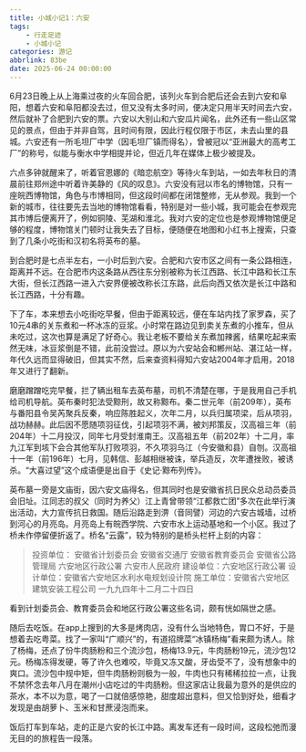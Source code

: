```yaml
---
title: 小城小记1：六安
tags: 
    - 行走足迹
    - 小城小记
categories: 游记
abbrlink: 83be
date: 2025-06-24 00:00:00
---
```


6月23日晚上从上海乘过夜的火车回合肥，该列火车到合肥后还会去到六安和阜阳，想着六安和阜阳都没去过，但又没有太多时间，便决定只用半天时间去六安，然后就补了合肥到六安的票。六安以大别山和六安瓜片闻名，此外还有一些山区常见的景点，但由于并非自驾，且时间有限，因此行程仅限于市区，未去山里的县城。六安还有一所毛坦厂中学（因毛坦厂镇而得名），曾被冠以“亚洲最大的高考工厂”的称号，似能与衡水中学相提并论，但近几年在媒体上极少被提及。

六点多钟就醒来了，听着官恩娜的《暗恋航空》等待火车到站，一如去年秋日的清晨前往郑州途中听着许美静的《风的叹息》。六安没有冠以市名的博物馆，只有一座皖西博物馆，角色与市博相同，但这段时间都在闭馆整修，无从参观。我到一个新的城市，往往要先去当地的博物馆看看，特别是对一些小城，我可能会在参观完其市博后便离开了，例如铜陵、芜湖和淮北。我对六安的定位也是参观博物馆便足够的程度，博物馆关门顿时让我失去了目标，便随便在地图和小红书上搜索，只查到了几条小吃街和汉初名将英布的墓。

到合肥时是七点半左右，一小时后到六安。合肥和六安市区之间有一条公路相连，距离并不远。在合肥市内这条路从西往东分别被称为长江西路、长江中路和长江东大街，但长江西路一进入六安界便被改称长江东路，此后向西又依次是长江中路和长江西路，十分有趣。

下了车，本来想去小吃街吃早餐，但由于距离较远，便在车站内找了家罗森，买了10元4串的关东煮和一杯冰冻的豆浆。小时常在路边见到卖关东煮的小推车，但从未吃过，这次也算是满足了好奇心。我让老板不要给关东煮加辣酱，结果吃起来索然无味，冰豆浆倒是不错，此前没尝过。原以为六安站会和郴州站、湛江站一样，年代久远而显得破旧，但其实不然，后来查资料得知六安站2004年才启用，2018年又进行了翻新。

磨磨蹭蹭吃完早餐，拦了辆出租车去英布墓，司机不清楚在哪，于是我用自己手机给司机导航。英布秦时犯法受黥刑，故又称黥布。秦二世元年（前209年），英布与番阳县令吴芮聚兵反秦，响应陈胜起义，次年二月，以兵归属项梁，后从项羽，战功赫赫。此后因不愿随项羽征伐，引起项羽不满，被刘邦策反，汉高祖三年（前204年）十二月投汉，同年七月受封淮南王。汉高祖五年（前202年）十二月，率九江军到垓下会合其他军队打败项羽，不久项羽乌江（今安徽和县）自刎。汉高祖十一年（前196年）七月，见韩信、彭越相继被诛，举兵造反，次年遭挫败，被诱杀。“大喜过望”这个成语便是出自于《史记·黥布列传》。

英布墓一旁是文庙街，因六安文庙得名，但其同时也是安徽省抗日民众总动员委员会旧址。江同志的叔父（同时为养父）江上青曾带领“江都救亡团”多次在此举行演出活动，大力宣传抗日救国。随后沿路走到淠（音同譬）河边的六安古城墙，过桥到河心的月亮岛。月亮岛上有皖西学院、六安市水上运动基地和一个小区。我过了桥未作停留便折返了。桥名“云露”，较为特别的是桥头栏杆上刻的内容：
> 投资单位：
> 安徽省计划委员会
> 安徽省交通厅
> 安徽省教育委员会
> 安徽省公路管理局
> 六安地区行政公署
> 六安市人民政府
> 建设单位：六安地区行政公署
> 设计单位：安徽省六安地区水利水电规划设计院
>施工单位：安徽省六安地区建筑安装工程公司
>一九九四年十二月二十四日

看到计划委员会、教育委员会和地区行政公署这些名词，颇有恍如隔世之感。

随后去吃饭。在app上搜到的大多是烤肉店，没有什么当地特色，胃口不好，于是想着去吃粤菜。找了一家叫“广顺兴”的，有道招牌菜“冰镇杨梅”看来颇为诱人。除了杨梅，还点了份牛肉肠粉和三个流沙包，杨梅13.9元，牛肉肠粉19元，流沙包12元。杨梅冻得发硬，等了许久也难咬，毕竟又冻又酸，牙齿受不了，没有想象中的爽口。流沙包中规中矩，但牛肉肠粉则极为一般，牛肉也只有稀稀拉拉一点，让我不禁怀念去年八月在潮州小店吃过的牛肉肠粉。但这家店让我最为意外的是供应的茶水，本不以为意，喝了一口就倍感惊艳，甜度超出意料，但又恰到好处，细看才发现是由胡萝卜、玉米和甘蔗浸泡而来。

饭后打车到车站，走的正是六安的长江中路。离发车还有一段时间，这段松弛而漫无目的的旅程告一段落。